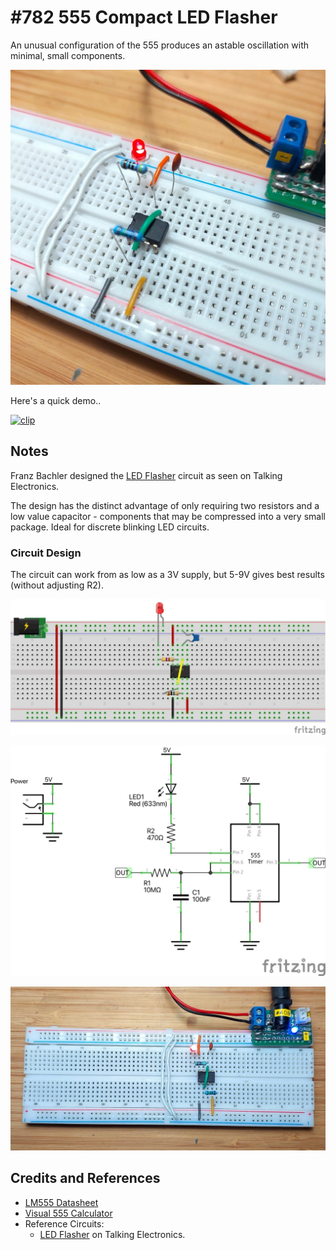 # #782 555 Compact LED Flasher

An unusual configuration of the 555 produces an astable oscillation with minimal, small components.

![Build](./assets/CompactLEDFlasher_build.jpg?raw=true)

Here's a quick demo..

[![clip](https://img.youtube.com/vi/_2756x0eOyg/0.jpg)](https://www.youtube.com/watch?v=_2756x0eOyg)

## Notes

Franz Bachler designed the
[LED Flasher](https://www.talkingelectronics.com/projects/50%20-%20555%20Circuits/50%20-%20555%20Circuits.html#LED-Flasher)
circuit as seen on Talking Electronics.

The design has the distinct advantage of only requiring two resistors and a low value capacitor -
components that may be compressed into a very small package. Ideal for discrete blinking LED circuits.

### Circuit Design

The circuit can work from as low as a 3V supply, but 5-9V gives best results (without adjusting R2).

![bb](./assets/CompactLEDFlasher_bb.jpg?raw=true)

![schematic](./assets/CompactLEDFlasher_schematic.jpg?raw=true)

![bb_build](./assets/CompactLEDFlasher_bb_build.jpg?raw=true)

## Credits and References

* [LM555 Datasheet](https://www.futurlec.com/Linear/LM555CN.shtml)
* [Visual 555 Calculator](https://visual555.tardate.com)
* Reference Circuits:
    * [LED Flasher](https://www.talkingelectronics.com/projects/50%20-%20555%20Circuits/50%20-%20555%20Circuits.html#LED-Flasher) on Talking Electronics.
